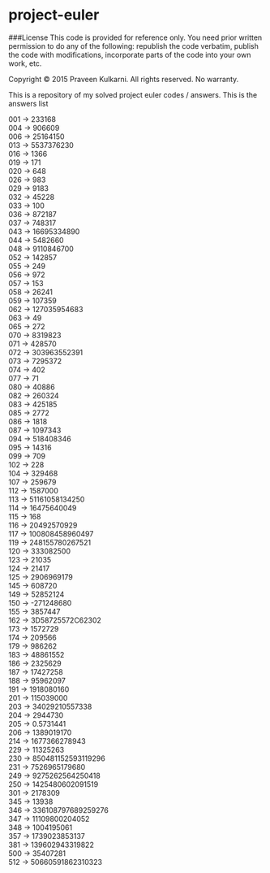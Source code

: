 # project-euler

###License
This code is provided for reference only. You need prior written permission
to do any of the following: republish the code verbatim, publish the code
with modifications, incorporate parts of the code into your own work, etc.

Copyright © 2015 Praveen Kulkarni. All rights reserved. No warranty.

This is a repository of my solved project euler codes / answers.
This is the answers list

001 -> 233168     
004 -> 906609  
006 -> 25164150   
013 -> 5537376230   
016 -> 1366   
019 -> 171   
020 -> 648   
026 -> 983    
029 -> 9183    
032 -> 45228    
033 -> 100  
036 -> 872187        
037 -> 748317   
043 -> 16695334890  
044 -> 5482660    
048 -> 9110846700   
052 -> 142857   
055 -> 249   
056 -> 972    
057 -> 153   
058 -> 26241  
059 -> 107359   
062 -> 127035954683   
063 -> 49  
065 -> 272   
070 -> 8319823   
071 -> 428570  
072 -> 303963552391   
073 -> 7295372   
074 -> 402   
077 -> 71    
080 -> 40886   
082 -> 260324   
083 -> 425185    
085 -> 2772  
086 -> 1818    
087 -> 1097343   
094 -> 518408346   
095 -> 14316    
099 -> 709   
102 -> 228   
104 -> 329468   
107 -> 259679  
112 -> 1587000   
113 -> 51161058134250   
114 -> 16475640049   
115 -> 168  
116 -> 20492570929    
117 -> 100808458960497  
119 -> 248155780267521   
120 -> 333082500  
123 -> 21035   
124 -> 21417   
125 -> 2906969179    
145 -> 608720     
149 -> 52852124    
150 -> -271248680   
155 -> 3857447   
162 -> 3D58725572C62302  
173 -> 1572729    
174 -> 209566  
179 -> 986262   
183 -> 48861552    
186 -> 2325629   
187 -> 17427258    
188 -> 95962097    
191 -> 1918080160   
201 -> 115039000   
203 -> 34029210557338    
204 -> 2944730    
205 -> 0.5731441   
206 -> 1389019170   
214 -> 1677366278943     
229 -> 11325263   
230 -> 850481152593119296    
231 -> 7526965179680   
249 -> 9275262564250418   
250 -> 1425480602091519    
301 -> 2178309    
345 -> 13938    
346 -> 336108797689259276   
347 -> 11109800204052    
348 -> 1004195061   
357 -> 1739023853137   
381 -> 139602943319822  
500 -> 35407281   
512 -> 50660591862310323  

